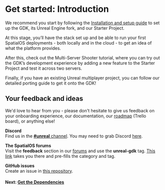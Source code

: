 # Get started: Introduction

We recommend you start by following the [Installation and setup guide]({{urlRoot}}/setup-and-installing.md) to set up the GDK, its Unreal Engine fork, and our Starter Project. 

At this stage, you’ll have the stack set up and be able to run your first SpatialOS deployments - both locally and in the cloud - to get an idea of what the platform provides.

After this, check out the Multi-Server Shooter tutorial, where you can try out the GDK’s development experience by adding a new feature to the Starter Project and test it across two servers.

Finally, if you have an existing Unreal multiplayer project, you can follow our detailed porting guide to get it onto the GDK!

## Your feedback and ideas

We'd love to hear from you - please don't hesitate to give us feedback on your onboarding experience, our documentation, our [roadmap](https://trello.com/b/7wtbtwmL/unreal-gdk-roadmap) (Trello board), or anything else!

**Discord**</br>
Find us in the [**#unreal** channel](https://discordapp.com/channels/311273633307951114/339471548647866368). You may need to grab Discord [here](https://discordapp.com/).

**The SpatialOS forums**</br>
Visit the **feedback** section in our [forums](https://forums.improbable.io/) and use the **unreal-gdk** tag. [This link](https://forums.improbable.io/new-topic?category=Feedback&tags=unreal-gdk) takes you there and pre-fills the category and tag.

**GitHub issues**</br>
Create an issue in [this repository](https://github.com/spatialos/UnrealGDK/issues).

#### Next: [Get the Dependencies]({{urlRoot}}/content/get-started/dependencies.md) 